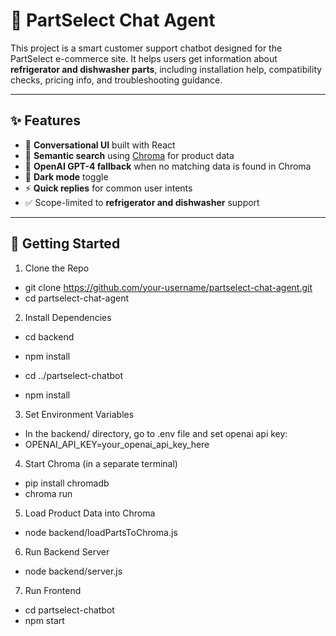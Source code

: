 # 🧠 PartSelect Chat Agent

This project is a smart customer support chatbot designed for the PartSelect e-commerce site. It helps users get information about **refrigerator and dishwasher parts**, including installation help, compatibility checks, pricing info, and troubleshooting guidance.

---

## ✨ Features

- 💬 **Conversational UI** built with React
- 🧠 **Semantic search** using [Chroma](https://www.trychroma.com/) for product data
- 🤖 **OpenAI GPT-4 fallback** when no matching data is found in Chroma
- 🌙 **Dark mode** toggle
- ⚡ **Quick replies** for common user intents
- ✅ Scope-limited to **refrigerator and dishwasher** support

---

## 🚀 Getting Started
1. Clone the Repo

- git clone https://github.com/your-username/partselect-chat-agent.git
- cd partselect-chat-agent

2. Install Dependencies

- cd backend
- npm install

- cd ../partselect-chatbot
- npm install

3. Set Environment Variables
- In the backend/ directory, go to .env file and set openai api key:
- OPENAI_API_KEY=your_openai_api_key_here

4. Start Chroma (in a separate terminal)
- pip install chromadb
- chroma run

5. Load Product Data into Chroma
- node backend/loadPartsToChroma.js

6. Run Backend Server
- node backend/server.js

7. Run Frontend
- cd partselect-chatbot
- npm start
